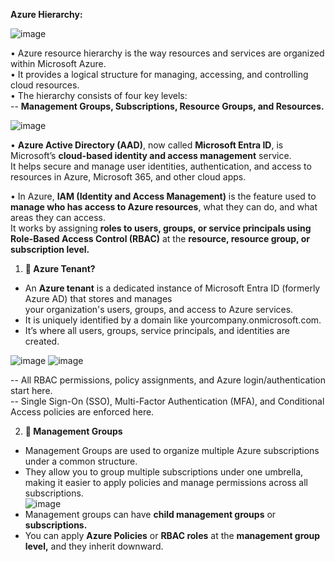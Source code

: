 **Azure Hierarchy:** <br/>

![image](https://github.com/user-attachments/assets/a01b73de-9efe-41de-a6ac-5cb3312cb21a)  <br/>

• Azure resource hierarchy is the way resources and services are organized within Microsoft Azure. <br/>
• It provides a logical structure for managing, accessing, and controlling cloud resources. <br/>
• The hierarchy consists of four key levels: <br/>
-- **Management Groups, Subscriptions, Resource Groups, and Resources.** <br/>

![image](https://github.com/user-attachments/assets/aa883eda-e49c-4429-986b-e714cd885ca5) <br/>

• **Azure Active Directory (AAD)**, now called **Microsoft Entra ID**, is Microsoft’s **cloud-based identity and access management** service. <br/>
  It helps secure and manage user identities, authentication, and access to resources in Azure, Microsoft 365, and other cloud apps. <br/>
  
• In Azure, **IAM (Identity and Access Management)** is the feature used to **manage who has access to Azure resources**, what they can do, and what areas they can access. <br/>
It works by assigning **roles to users, groups, or service principals using Role-Based Access Control (RBAC)** at the **resource, resource group, or subscription level.** <br/>

1) **🔹 Azure Tenant?** <br/>

- An **Azure tenant** is a dedicated instance of Microsoft Entra ID (formerly Azure AD) that stores and manages <br/>
  your organization's users, groups, and access to Azure services. <br/>
- It is uniquely identified by a domain like yourcompany.onmicrosoft.com. <br/>
- It’s where all users, groups, service principals, and identities are created. <br/>

![image](https://github.com/user-attachments/assets/d0103298-8699-4a4a-8933-40f65f8f8351)  ![image](https://github.com/user-attachments/assets/824128eb-d8e6-49c9-92b8-82ef5d706853) <br/>

-- All RBAC permissions, policy assignments, and Azure login/authentication start here. <br/>
-- Single Sign-On (SSO), Multi-Factor Authentication (MFA), and Conditional Access policies are enforced here. <br/>

2) **🔹 Management Groups** <br/>

- Management Groups are used to organize multiple Azure subscriptions under a common structure. <br/>
- They allow you to group multiple subscriptions under one umbrella, making it easier to apply policies and manage permissions across all subscriptions. <br/>
![image](https://github.com/user-attachments/assets/9f3940df-f7e2-43d7-b097-c80f26589c5f) <br/>
- Management groups can have **child management groups** or **subscriptions.** <br/>
- You can apply **Azure Policies** or **RBAC roles** at the **management group level,** and they inherit downward. <br/>
